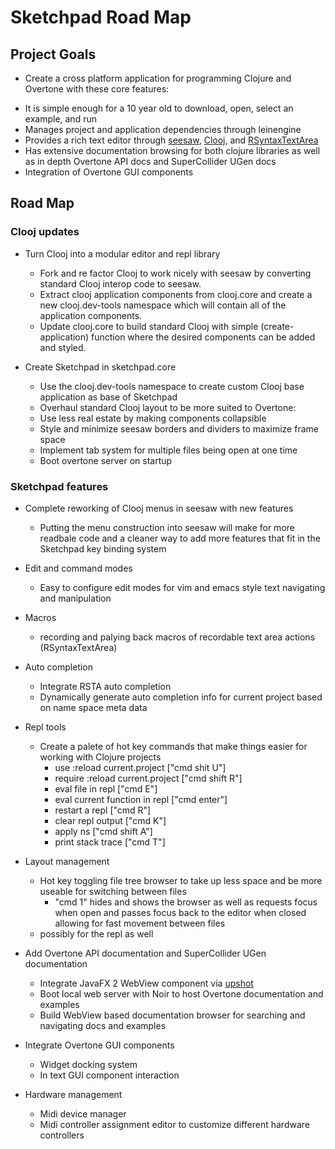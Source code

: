 # Sketchpad Road Map

## Project Goals
- Create a cross platform application for programming Clojure and Overtone with these core features:
+ It is simple enough for a 10 year old to download, open, select an example, and run
+ Manages project and application dependencies through leinengine
+ Provides a rich text editor through [seesaw](https://github.com/daveray/seesaw), [Clooj](https://github.com/arthuredelstein/clooj), and [RSyntaxTextArea](http://fifesoft.com/rsyntaxtextarea/)
+ Has extensive documentation browsing for both clojure libraries as well as in depth Overtone API docs and SuperCollider UGen docs
+ Integration of Overtone GUI components 

## Road Map

### Clooj updates
- Turn Clooj into a modular editor and repl library
	+ Fork and re factor Clooj to work nicely with seesaw by converting standard Clooj interop code to seesaw.
	+ Extract clooj application components from clooj.core and create a new clooj.dev-tools namespace which will contain all of the application components.
	+ Update clooj.core to build standard Clooj with simple (create-application) function where the desired components can be added and styled.  

- Create Sketchpad in sketchpad.core
	+ Use the clooj.dev-tools namespace to create custom Clooj base application as base of Sketchpad
	+ Overhaul standard Clooj layout to be more suited to Overtone:
	+ Use less real estate by making components collapsible
	+ Style and minimize seesaw borders and dividers to maximize frame space
	+ Implement tab system for multiple files being open at one time
	+ Boot overtone server on startup
	
### Sketchpad features
- Complete reworking of Clooj menus in seesaw with new features
     + Putting the menu construction into seesaw will make for more readbale code and a cleaner way to add more features that fit in the Sketchpad key binding system

- Edit and command modes
     + Easy to configure edit modes for vim and emacs style text navigating and manipulation

- Macros
     + recording and palying back macros of recordable text area actions (RSyntaxTextArea)

- Auto completion
     + Integrate RSTA auto completion 
     + Dynamically generate auto completion info for current project based on name space meta data

- Repl tools
     + Create a palete of hot key commands that make things easier for working with Clojure projects
         - use :reload current.project ["cmd shit U"]
         - require :reload current.project ["cmd shift R"]
         - eval file in repl ["cmd E"]
         - eval current function in repl ["cmd enter"]
         - restart a repl ["cmd R"]
         - clear repl output ["cmd K"]
         - apply ns ["cmd shift A"]
         - print stack trace ["cmd T"]

- Layout management
     + Hot key toggling file tree browser to take up less space and be more useable for switching between files
         - "cmd 1" hides and shows the browser as well as requests focus when open and passes focus back to the editor when closed allowing for fast movement between files
     + possibly for the repl as well

- Add Overtone API documentation and SuperCollider UGen documentation
	+ Integrate JavaFX 2 WebView component via [upshot](https://github.com/daveray/upshot)
	+ Boot local web server with Noir to host Overtone documentation and examples
	+ Build WebView based documentation browser for searching and navigating docs and examples

- Integrate Overtone GUI components
	+ Widget docking system
	+ In text GUI component interaction

- Hardware management
	+ Midi device manager
	+ Midi controller assignment editor to customize different hardware controllers
